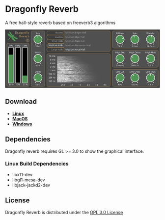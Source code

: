 # Dragonfly Reverb
A free hall-style reverb based on freeverb3 algorithms

![Screenshot](screenshot.png)

## Download

* **[Linux](https://github.com/michaelwillis/dragonfly-reverb/releases/download/0.9.5/DragonflyReverb-Linux-64bit-v1.0.0-RC1.tgz)**
* **[MacOS](https://github.com/michaelwillis/dragonfly-reverb/releases/download/0.9.5/DragonflyReverb-MacOS-64bit-v1.0.0-RC1.zip)**
* **[Windows](https://github.com/michaelwillis/dragonfly-reverb/releases/download/0.9.5/DragonflyReverb-Windows-64bit-v1.0.0-RC1.zip)**

## Dependencies

Dragonfly reverb requires GL >= 3.0 to show the graphical interface.

### Linux Build Dependencies

* libx11-dev
* libgl1-mesa-dev
* libjack-jackd2-dev

## License

Dragonfly Reverb is distributed under the [GPL 3.0 License](https://www.gnu.org/licenses/gpl-3.0.en.html)

